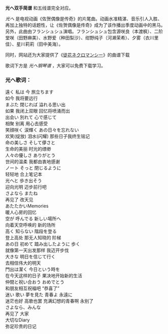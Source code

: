 

**光へ双手简谱** 和五线谱完全对应。

_光へ_
是电视动画《佐贺偶像是传奇》的片尾曲。动画水准精湛、音乐引人入胜、再加上独特的话题性，让《佐贺偶像是传奇》成为了该作播出季度动画中的黑马。另外，此曲由フランシュシュ演唱。フランシュシュ包含源咲良（本渡枫）、二阶堂咲（田野麻美）、水野爱（种田梨沙）、绀野纯子（河濑茉希）、夕雾（衣川里佳）、星川莉莉（田中美海）。

同时，网站还为大家提供了《[徒花ネクロマンシー](Music-9921-徒花ネクロマンシー-佐贺偶像是传奇OP.html
"徒花ネクロマンシー")》的曲谱下载

歌词下方是 _光へ钢琴谱_ ，大家可以免费下载学习。

### 光へ歌词：

遠く 私は 今 旅立ちます  
如今 我将要远行  
まぶた 閉じれば 溢れる思い出  
如果 我闭上双眼 回忆将喷涌而出  
出会い 別れて 心で感じて  
相聚 别离 用心去感受  
笑顔咲く 涙輝く あの日々を忘れない  
欢笑(绽放) 泪水(闪耀) 那些日子我终生铭记  
命の美しさ そして儚さと  
生命的美丽 时光的缥缈  
人々の優しさ ありがとう  
世间的温柔 我都由衷地感谢  
ノート そっと 閉じるように  
轻轻地 合上笔记本  
光へと 歩き出そう  
迎向光明 迈步前行吧  
さよなら またね  
再见了 改天见  
あたたかいMemories  
暖人心房的回忆  
空が 呼んでる 新しい場所へ  
向着天空呼唤的 新的场所  
高く 知らない 階段を登る  
登上高处 那无人知晓的 阶梯  
あの日 初めて 踏み出したように 歩く  
就像第一天出发那样 我迈开步伐  
大きな 明日を信じて行く  
去相信伟大的明天  
門出は潔く 今日という時を  
在今天这样的日子 果决地开始新的生活  
仲間と祝い合おう おめでとう  
和朋友相互祝福吧 “恭喜了”  
迷い 歌い 夢を見た 青春よ 永遠に  
迷茫也好 高歌也罢 充满幻想的青春啊 永别了  
さよなら、みんな  
再见了 大家  
大切なDiary  
弥足珍贵的日记


